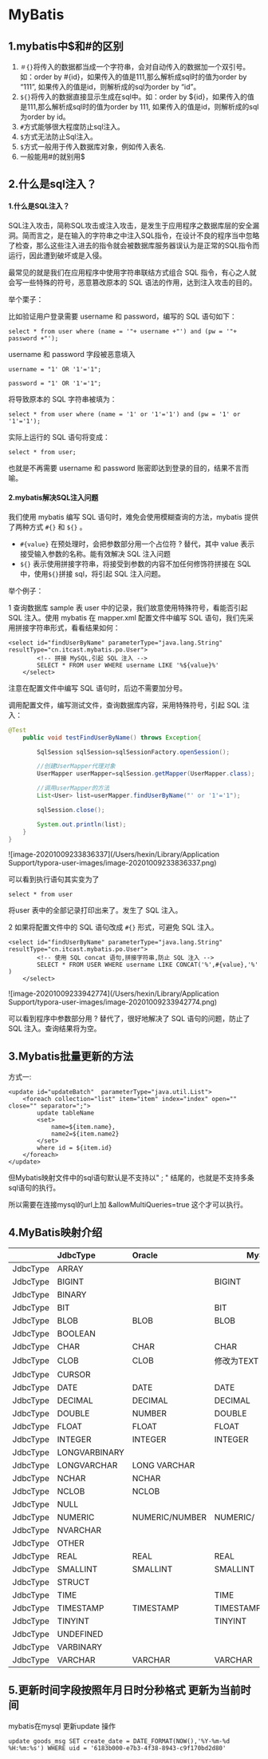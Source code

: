 

# MyBatis

## 1.mybatis中$和#的区别

1. `＃{}`将传入的数据都当成一个字符串，会对自动传入的数据加一个双引号。如：order by #{id}，如果传入的值是111,那么解析成sql时的值为order by “111”, 如果传入的值是id，则解析成的sql为order by “id”。
2. `${}`将传入的数据直接显示生成在sql中。如：order by 
   ${id}，如果传入的值是111,那么解析成sql时的值为order by 111, 如果传入的值是id，则解析成的sql为order 
   by id。
3. `#`方式能够很大程度防止sql注入。
4. `$`方式无法防止Sql注入。
5. `$`方式一般用于传入数据库对象，例如传入表名.
6. 一般能用#的就别用$

## 2.什么是sql注入？

#### 1.什么是SQL注入？

SQL注入攻击，简称SQL攻击或注入攻击，是发生于应用程序之数据库层的安全漏洞。简而言之，是在输入的字符串之中注入SQL指令，在设计不良的程序当中忽略了检查，那么这些注入进去的指令就会被数据库服务器误认为是正常的SQL指令而运行，因此遭到破坏或是入侵。

最常见的就是我们在应用程序中使用字符串联结方式组合 SQL 指令，有心之人就会写一些特殊的符号，恶意篡改原本的 SQL 语法的作用，达到注入攻击的目的。

举个栗子：

比如验证用户登录需要 username 和 password，编写的 SQL 语句如下：

```mysql
select * from user where (name = '"+ username +"') and (pw = '"+ password +"');
```

username 和 password 字段被恶意填入

```mysql
username = "1' OR '1'='1";
```

```mysql
password = "1' OR '1'='1";
```

将导致原本的 SQL 字符串被填为：

```mysql
select * from user where (name = '1' or '1'='1') and (pw = '1' or '1'='1');
```

实际上运行的 SQL 语句将变成：

```mysql
select * from user;
```

也就是不再需要 username 和 password 账密即达到登录的目的，结果不言而喻。

#### 2.mybatis解决SQL注入问题

我们使用 mybatis 编写 SQL 语句时，难免会使用模糊查询的方法，mybatis 提供了两种方式 `#{}` 和 `${}` 。

- `#{value}` 在预处理时，会把参数部分用一个占位符 ? 替代，其中 value 表示接受输入参数的名称。能有效解决 SQL 注入问题
- `${}` 表示使用拼接字符串，将接受到参数的内容不加任何修饰符拼接在 SQL 中，使用`${}`拼接 sql，将引起 SQL 注入问题。

举个例子：

1 查询数据库 sample 表 user 中的记录，我们故意使用特殊符号，看能否引起 SQL 注入。使用 mybatis 在 mapper.xml 配置文件中编写 SQL 语句，我们先采用拼接字符串形式，看看结果如何：

```mysql
<select id="findUserByName" parameterType="java.lang.String" resultType="cn.itcast.mybatis.po.User">
        <!-- 拼接 MySQL,引起 SQL 注入 -->
        SELECT * FROM user WHERE username LIKE '%${value}%'
    </select>
```

注意在配置文件中编写 SQL 语句时，后边不需要加分号。

调用配置文件，编写测试文件，查询数据库内容，采用特殊符号，引起 SQL 注入：

```java
@Test
    public void testFindUserByName() throws Exception{

        SqlSession sqlSession=sqlSessionFactory.openSession();

        //创建UserMapper代理对象
        UserMapper userMapper=sqlSession.getMapper(UserMapper.class);

        //调用userMapper的方法
        List<User> list=userMapper.findUserByName("' or '1'='1");

        sqlSession.close();

        System.out.println(list);
    }
}
```

![image-20201009233836337](/Users/hexin/Library/Application Support/typora-user-images/image-20201009233836337.png)



可以看到执行语句其实变为了

```mysql
select * from user
```

将user 表中的全部记录打印出来了。发生了 SQL 注入。

2 如果将配置文件中的 SQL 语句改成 `#{}` 形式，可避免 SQL 注入。

```mysql
<select id="findUserByName" parameterType="java.lang.String" resultType="cn.itcast.mybatis.po.User">
        <!-- 使用 SQL concat 语句,拼接字符串,防止 SQL 注入 -->
        SELECT * FROM USER WHERE username LIKE CONCAT('%',#{value},'%' )
    </select>
```

![image-20201009233942774](/Users/hexin/Library/Application Support/typora-user-images/image-20201009233942774.png)

可以看到程序中参数部分用 ? 替代了，很好地解决了 SQL 语句的问题，防止了 SQL 注入。查询结果将为空。

## 3.Mybatis批量更新的方法

方式一:

```mysql
<update id="updateBatch"  parameterType="java.util.List">  
    <foreach collection="list" item="item" index="index" open="" close="" separator=";">
        update tableName
        <set>
            name=${item.name},
            name2=${item.name2}
        </set>
        where id = ${item.id}
    </foreach>      
</update>
```

但Mybatis映射文件中的sql语句默认是不支持以" ; " 结尾的，也就是不支持多条sql语句的执行。

所以需要在连接mysql的url上加 &allowMultiQueries=true 这个才可以执行。



## 4.MyBatis映射介绍



|          | JdbcType      | Oracle         | MySql              |
| :------- | :------------ | :------------- | ------------------ |
| JdbcType | ARRAY         |                |                    |
| JdbcType | BIGINT        |                | BIGINT             |
| JdbcType | BINARY        |                |                    |
| JdbcType | BIT           |                | BIT                |
| JdbcType | BLOB          | BLOB           | BLOB               |
| JdbcType | BOOLEAN       |                |                    |
| JdbcType | CHAR          | CHAR           | CHAR               |
| JdbcType | CLOB          | CLOB           | 修改为TEXT         |
| JdbcType | CURSOR        |                |                    |
| JdbcType | DATE          | DATE           | DATE               |
| JdbcType | DECIMAL       | DECIMAL        | DECIMAL            |
| JdbcType | DOUBLE        | NUMBER         | DOUBLE             |
| JdbcType | FLOAT         | FLOAT          | FLOAT              |
| JdbcType | INTEGER       | INTEGER        | INTEGER            |
| JdbcType | LONGVARBINARY |                |                    |
| JdbcType | LONGVARCHAR   | LONG VARCHAR   |                    |
| JdbcType | NCHAR         | NCHAR          |                    |
| JdbcType | NCLOB         | NCLOB          |                    |
| JdbcType | NULL          |                |                    |
| JdbcType | NUMERIC       | NUMERIC/NUMBER | NUMERIC/           |
| JdbcType | NVARCHAR      |                |                    |
| JdbcType | OTHER         |                |                    |
| JdbcType | REAL          | REAL           | REAL               |
| JdbcType | SMALLINT      | SMALLINT       | SMALLINT           |
| JdbcType | STRUCT        |                |                    |
| JdbcType | TIME          |                | TIME               |
| JdbcType | TIMESTAMP     | TIMESTAMP      | TIMESTAMP/DATETIME |
| JdbcType | TINYINT       |                | TINYINT            |
| JdbcType | UNDEFINED     |                |                    |
| JdbcType | VARBINARY     |                |                    |
| JdbcType | VARCHAR       | VARCHAR        | VARCHAR            |

## 5.更新时间字段按照年月日时分秒格式 更新为当前时间

mybatis在mysql 更新update 操作 

```mysql
update goods_msg SET create_date = DATE_FORMAT(NOW(),'%Y-%m-%d %H:%m:%s') WHERE uid = '6183b000-e7b3-4f38-8943-c9f170bd2d80'
```

